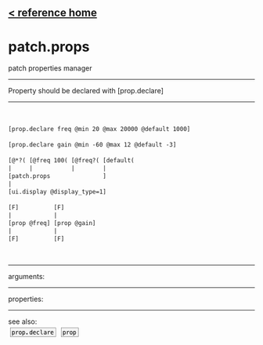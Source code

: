 [< reference home](ceammc_lib.html)
---

# patch.props


patch properties manager

---

Property should be declared with [prop.declare]<br>


---


```


[prop.declare freq @min 20 @max 20000 @default 1000]

[prop.declare gain @min -60 @max 12 @default -3]

[@*?( [@freq 100( [@freq?( [default(
|     |           |        |
[patch.props               ]
|
[ui.display @display_type=1]

[F]          [F]
|            |
[prop @freq] [prop @gain]
|            |
[F]          [F]

            
```

---
arguments:


---
properties:


---
see also:<br>
[![prop.declare](img/object_prop.declare.png)](prop.declare.html)
[![prop](img/object_prop.png)](prop.html)
